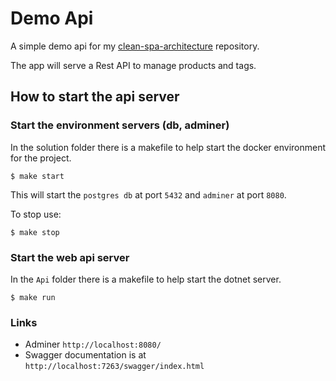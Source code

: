 # Demo Api
A simple demo api for my [clean-spa-architecture](https://github.com/diffy0712/clean-spa-architecture) repository.

The app will serve a Rest API to manage products and tags.

## How to start the api server

### Start the environment servers (db, adminer)
In the solution folder there is a makefile to help start the docker environment for the project.

```shell
$ make start
```

This will start the `postgres db` at port `5432` and `adminer` at port `8080`.

To stop use:
```shell
$ make stop
```

### Start the web api server

In the `Api` folder there is a makefile to help start the dotnet server.

```shell
$ make run
```

### Links
- Adminer `http://localhost:8080/`
- Swagger documentation is at `http://localhost:7263/swagger/index.html`